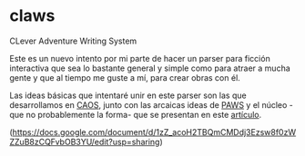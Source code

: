 # claws
CLever Adventure Writing System

Este es un nuevo intento por mi parte de hacer un parser para ficción interactiva que sea lo bastante general y simple como para atraer a mucha gente y que al tiempo me guste a mí, para crear obras con él.

Las ideas básicas que intentaré unir en este parser son las que desarrollamos en [CAOS](http://www.caad.es/fichas/caos-historico.html), junto con las arcaicas ideas de [PAWS](http://www.sromero.org/wiki/spectrum/aventura/paws/presentacion_paws) y el núcleo -que no probablemente la forma- que se presentan en este [artículo](http://eblong.com/zarf/essays/rule-based-if/).

(https://docs.google.com/document/d/1zZ_acoH2TBQmCMDdj3Ezsw8f0zWZZuB8zCQFvbOB3YU/edit?usp=sharing)
